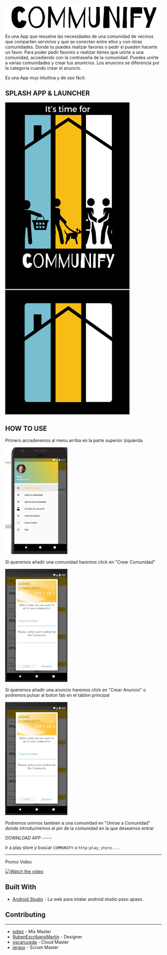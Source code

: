 <img src="TITLE_BLACK.png">
Es una App que resuelve las necesidades de una comunidad de vecinos que comparten servicios y que se conectan entre ellos y con otras comunidades.
Donde tu puedes realizar favores o pedir si pueden hacerte un favor.
Para poder pedir favores o realizar tienes que unirte a una comunidad, accediendo con la contraseña de la comunidad. Puedes unirte a varias comunidades y crear tus anunicios.
Los anuncios se diferencia por la categoria cuando crear el anuncio.

Es una App muy intuitiva y de uso fácil.

SPLASH APP & LAUNCHER
-----

<img src="LOGO_SPLASH.png" width=400 height=600>        <img src="LAUNCHER.PNG" width=400 height=400>

HOW TO USE
----
<p>Primero accederemos al menu arriba en la parte superior izquierda</p>
<img src="hamburger.jpeg" width=200>
<p>Si queremos añadir una comunidad haremos click en "Crear Comunidad"</p>
<img src="addcomunidad.jpeg" width=200>
<p>Si queremos añadir una anuncio haremos click en "Crear Anuncio" o podremos pulsar al boton fab en el tablon principal</p>
<img src="addcomunidad.jpeg" width=200>
<p>Podremos unirnos tambien a una comunidad en "Unirse a Comunidad" donde introduciremos el pin de la comunidad en la que deseamos entrar</p>
DOWNLOAD APP
-----

Ir a play store y buscar `COMMUNIFY` o `http:play_store...`.

-----
Promo Video

[![Watch the video](https://raw.github.com/GabLeRoux/WebMole/master/ressources/WebMole_Youtube_Video.png)](https://www.youtube.com/watch?v=eY5g8OuZBRE)


Built With
-----

* [Android Studio](https://developer.android.com/studio/install.html) - La web para intalar android studio paso apaso.

## Contributing
-----

* [pdiez](https://github.com/pdiez) - Mix Master
* [RubenEscribanoMartin](https://github.com/RubenEscribanoMartin) - Designer
* [oscaruceda](https://github.com/oscaruceda) - Cloud Master
* [jergox](https://github.com/jergox) - Scrum Master